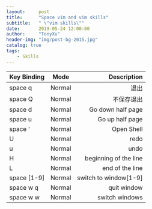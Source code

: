 ```yaml
---
layout:     post
title:      "Space vim and vim skills"
subtitle:   " \"vim skills\""
date:       2019-05-24 12:00:00
author:     "TonyXu"
header-img: "img/post-bg-2015.jpg"
catalog: true
tags:
    - Skills
---
```


Key Binding | Mode | Description
--|:--:|--:
space q | Normal | 退出
space Q | Normal | 不保存退出
space d | Normal | Go down half page
space u | Normal | Go up half page
space ' | Normal | Open Shell
U | Normal | redo
u | Normal | undo
H | Normal | beginning of the line
L | Normal | end of the line
space [1-9] | Normal | switch to window[1-9]
space w q | Normal | quit window
space w w | Normal | switch windows

